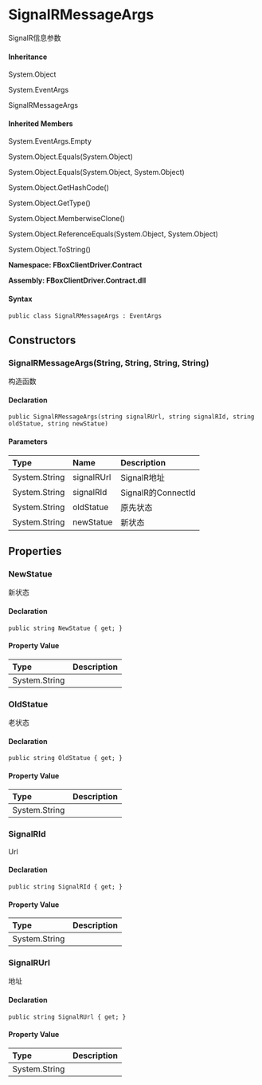 # SignalRMessageArgs

SignalR信息参数

#### Inheritance

System.Object

System.EventArgs

SignalRMessageArgs

#### Inherited Members

System.EventArgs.Empty

System.Object.Equals\(System.Object\)

System.Object.Equals\(System.Object, System.Object\)

System.Object.GetHashCode\(\)

System.Object.GetType\(\)

System.Object.MemberwiseClone\(\)

System.Object.ReferenceEquals\(System.Object, System.Object\)

System.Object.ToString\(\)

**Namespace: FBoxClientDriver.Contract**

**Assembly: FBoxClientDriver.Contract.dll**

#### Syntax <a id="FBoxClientDriver_Contract_SignalRMessageArgs_syntax"></a>

```text
public class SignalRMessageArgs : EventArgs
```

## Constructors <a id="constructors"></a>

### SignalRMessageArgs\(String, String, String, String\) <a id="FBoxClientDriver_Contract_SignalRMessageArgs__ctor_System_String_System_String_System_String_System_String_"></a>

构造函数

#### Declaration

```text
public SignalRMessageArgs(string signalRUrl, string signalRId, string oldStatue, string newStatue)
```

#### Parameters

| Type | Name | Description |
| :--- | :--- | :--- |
| System.String | signalRUrl | SignalR地址 |
| System.String | signalRId | SignalR的ConnectId |
| System.String | oldStatue | 原先状态 |
| System.String | newStatue | 新状态 |

## Properties <a id="properties"></a>

### NewStatue <a id="FBoxClientDriver_Contract_SignalRMessageArgs_NewStatue"></a>

新状态

#### Declaration

```text
public string NewStatue { get; }
```

#### Property Value

| Type | Description |
| :--- | :--- |
| System.String |  |

### OldStatue <a id="FBoxClientDriver_Contract_SignalRMessageArgs_OldStatue"></a>

老状态

#### Declaration

```text
public string OldStatue { get; }
```

#### Property Value

| Type | Description |
| :--- | :--- |
| System.String |  |

### SignalRId <a id="FBoxClientDriver_Contract_SignalRMessageArgs_SignalRId"></a>

Url

#### Declaration

```text
public string SignalRId { get; }
```

#### Property Value

| Type | Description |
| :--- | :--- |
| System.String |  |

### SignalRUrl <a id="FBoxClientDriver_Contract_SignalRMessageArgs_SignalRUrl"></a>

地址

#### Declaration

```text
public string SignalRUrl { get; }
```

#### Property Value

| Type | Description |
| :--- | :--- |
| System.String |  |

